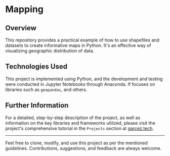 # Mapping

## Overview

This repository provides a practical example of how to use shapefiles and datasets to create informative maps in Python. It's an effective way of visualizing geographic distribution of data. 

## Technologies Used

This project is implemented using Python, and the development and testing were conducted in Jupyter Notebooks through Anaconda. If focuses on libraries such as `geopandas`, and others.

## Further Information

For a detailed, step-by-step description of the project, as well as information on the key libraries and frameworks utilized, please visit the project's comprehensive tutorial in the `Projects` section at [garcez.tech](https://garcez.tech).

---

Feel free to clone, modify, and use this project as per the mentioned guidelines. Contributions, suggestions, and feedback are always welcome.
